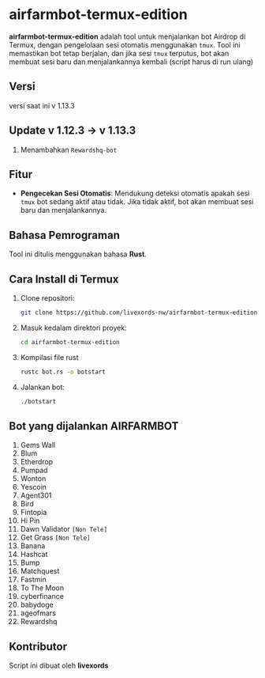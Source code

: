 # airfarmbot-termux-edition
**airfarmbot-termux-edition** adalah tool untuk menjalankan bot Airdrop di Termux, dengan pengelolaan sesi otomatis menggunakan `tmux`. Tool ini memastikan bot tetap berjalan, dan jika sesi `tmux` terputus, bot akan membuat sesi baru dan menjalankannya kembali (script harus di run ulang)

## Versi
versi saat ini v 1.13.3

## Update v 1.12.3 -> v 1.13.3
1. Menambahkan `Rewardshq-bot`

## Fitur
- **Pengecekan Sesi Otomatis**: Mendukung deteksi otomatis apakah sesi `tmux` bot sedang aktif atau tidak. Jika tidak aktif, bot akan membuat sesi baru dan menjalankannya.
  
## Bahasa Pemrograman
Tool ini ditulis menggunakan bahasa **Rust**.

## Cara Install di Termux

1. Clone repositori:
   ```bash
   git clone https://github.com/livexords-nw/airfarmbot-termux-edition.git
2. Masuk kedalam direktori proyek:
    ```bash
    cd airfarmbot-termux-edition
3. Kompilasi file rust
    ```bash
    rustc bot.rs -o botstart
4. Jalankan bot:
    ```bash
    ./botstart

## Bot yang dijalankan AIRFARMBOT

1. Gems Wall
2. Blum 
3. Etherdrop
4. Pumpad
5. Wonton
6. Yescoin
7. Agent301
8. Bird 
9. Fintopia
10. Hi Pin
11. Dawn Validator `[Non Tele]`
12. Get Grass `[Non Tele]`
13. Banana
14. Hashcat
15. Bump
16. Matchquest
17. Fastmin
18. To The Moon
19. cyberfinance
20. babydoge
21. ageofmars
22. Rewardshq

## Kontributor
Script ini dibuat oleh **livexords**
